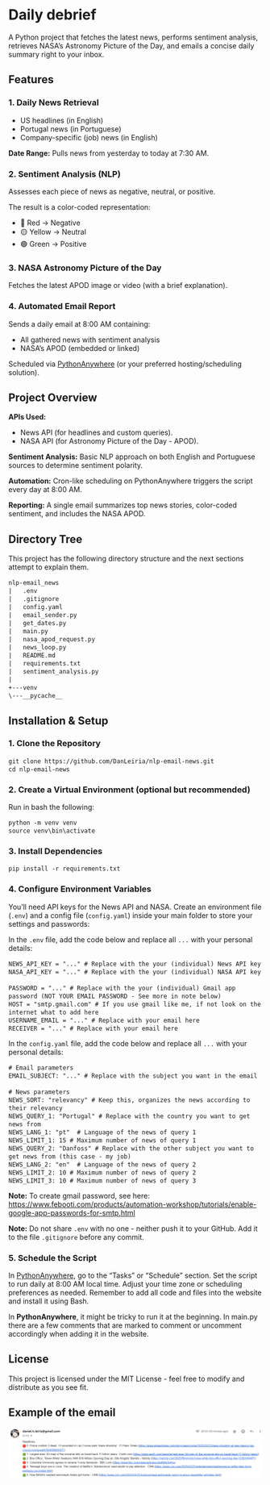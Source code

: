 # Daily debrief

A Python project that fetches the latest news, performs sentiment analysis, retrieves NASA’s Astronomy Picture of the Day, and emails a concise daily summary right to your inbox.

## Features

### 1. Daily News Retrieval
- US headlines (in English)
- Portugal news (in Portuguese)
- Company-specific (job) news (in English)

**Date Range:** Pulls news from yesterday to today at 7:30 AM.

### 2. Sentiment Analysis (NLP)

Assesses each piece of news as negative, neutral, or positive.

The result is a color-coded representation:
- 🔴 Red → Negative
- 🟡 Yellow → Neutral
- 🟢 Green → Positive

### 3. NASA Astronomy Picture of the Day

Fetches the latest APOD image or video (with a brief explanation).

### 4. Automated Email Report

Sends a daily email at 8:00 AM containing:
- All gathered news with sentiment analysis
- NASA’s APOD (embedded or linked)

Scheduled via [PythonAnywhere](https://www.pythonanywhere.com/) (or your preferred hosting/scheduling solution).

## Project Overview

**APIs Used:**
- News API (for headlines and custom queries).
- NASA API (for Astronomy Picture of the Day - APOD).

**Sentiment Analysis:** Basic NLP approach on both English and Portuguese sources to determine sentiment polarity.

**Automation:** Cron-like scheduling on PythonAnywhere triggers the script every day at 8:00 AM.

**Reporting:** A single email summarizes top news stories, color-coded sentiment, and includes the NASA APOD.

## Directory Tree
This project has the following directory structure and the next sections attempt to explain them.

```
nlp-email_news
|   .env
|   .gitignore
|   config.yaml
|   email_sender.py
|   get_dates.py
|   main.py
|   nasa_apod_request.py
|   news_loop.py
|   README.md
|   requirements.txt
|   sentiment_analysis.py
|   
+---venv
\---__pycache__
```

## Installation & Setup

### 1. Clone the Repository

```
git clone https://github.com/DanLeiria/nlp-email-news.git
cd nlp-email-news
```

### 2. Create a Virtual Environment (optional but recommended)

Run in bash the following:
```
python -m venv venv
source venv\bin\activate
```

### 3. Install Dependencies
```
pip install -r requirements.txt
```

### 4. Configure Environment Variables
You’ll need API keys for the News API and NASA. Create an environment file (``.env``) and a config file (``config.yaml``) inside your main folder to store your settings and passwords:

In the ``.env`` file, add the code below and replace all `...` with your personal details:
```
NEWS_API_KEY = "..." # Replace with the your (individual) News API key
NASA_API_KEY = "..." # Replace with the your (individual) NASA API key

PASSWORD = "..." # Replace with the your (individual) Gmail app password (NOT YOUR EMAIL PASSWORD - See more in note below)
HOST = "smtp.gmail.com" # If you use gmail like me, if not look on the internet what to add here
USERNAME_EMAIL = "..." # Replace with your email here
RECEIVER = "..." # Replace with your email here
```


In the ``config.yaml`` file, add the code below and replace all `...` with your personal details:
```
# Email parameters
EMAIL_SUBJECT: "..." # Replace with the subject you want in the email

# News parameters
NEWS_SORT: "relevancy" # Keep this, organizes the news according to their relevancy
NEWS_QUERY_1: "Portugal" # Replace with the country you want to get news from
NEWS_LANG_1: "pt"  # Language of the news of query 1
NEWS_LIMIT_1: 15 # Maximum number of news of query 1
NEWS_QUERY_2: "Danfoss" # Replace with the other subject you want to get news from (this case - my job)
NEWS_LANG_2: "en"  # Language of the news of query 2
NEWS_LIMIT_2: 10 # Maximum number of news of query 2
NEWS_LIMIT_3: 10 # Maximum number of news of query 3
```


**Note:** To create gmail password, see here: https://www.febooti.com/products/automation-workshop/tutorials/enable-google-app-passwords-for-smtp.html

**Note:** Do not share ``.env`` with no one - neither push it to your GitHub. Add it to the file ``.gitignore`` before any commit.

### 5. Schedule the Script

In [PythonAnywhere](https://www.pythonanywhere.com/), go to the “Tasks” or “Schedule” section.
Set the script to run daily at 8:00 AM local time.
Adjust your time zone or scheduling preferences as needed.
Remember to add all code and files into the website and install it using Bash.

In **PythonAnywhere**, it might be tricky to run it at the beginning.
In main.py there are a few comments that are marked to comment or uncomment accordingly when adding it in the website.


## License
This project is licensed under the MIT License - feel free to modify and distribute as you see fit.

## Example of the email

![alt text](image.png)
